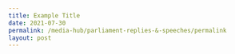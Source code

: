 ```yaml
---
title: Example Title
date: 2021-07-30
permalink: /media-hub/parliament-replies-&-speeches/permalink
layout: post
---
```


